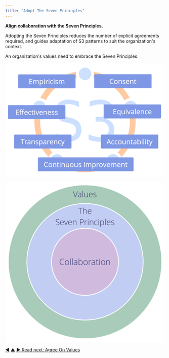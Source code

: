 ```yaml
---
title: "Adopt The Seven Principles"
---
```



**Align collaboration with the Seven Principles.**

Adopting the Seven Principles reduces the number of explicit agreements required, and guides adaptation of S3 patterns to suit the organization's context.

An organization's values need to embrace the Seven Principles.

![The Seven Principles](img/framework/s3-principles-plain.png)

![An organization's values need to embrace the Seven Principles](img/collaboration-values/values-7principles.png)


<div class="bottom-nav">
<a href="artful-participation.html" title="Back to: Artful Participation">◀</a> <a href="enablers-of-collaboration.html" title="Up: Enablers of Collaboration">▲</a> <a href="agree-on-values.html" title="">▶ Read next: Agree On Values</a>
</div>


<script type="text/javascript">
Mousetrap.bind('g n', function() {
    window.location.href = 'agree-on-values.html';
    return false;
});
</script>


